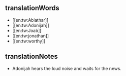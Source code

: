 ## translationWords

* [[en:tw:Abiathar]]
* [[en:tw:Adonijah]]
* [[en:tw:Joab]]
* [[en:tw:jonathan]]
* [[en:tw:worthy]]

## translationNotes

* Adonijah hears the loud noise and waits for the news.

